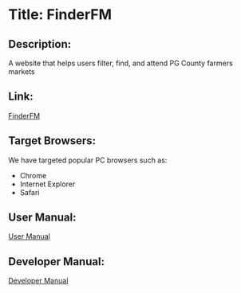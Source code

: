 # Title: FinderFM
## Description:
A website that helps users filter, find, and attend PG County farmers markets 
## Link:
[FinderFM](https://finderfm.netlify.com/)

## Target Browsers:
We have targeted popular PC browsers such as:
* Chrome
* Internet Explorer
* Safari

## User Manual:
[User Manual](docs/user_manual.md)

## Developer Manual:
[Developer Manual](docs/developer_manual.md)
